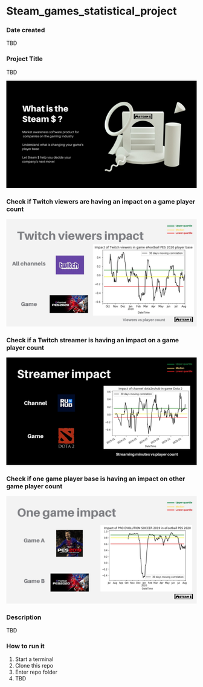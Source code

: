 # Steam_games_statistical_project

### Date created
TBD

### Project Title
TBD

![Screenshot](img/Steam$.jpg)

### Check if Twitch viewers are having an impact on a game player count
![Screenshot](img/Twitch_impact.jpg)

### Check if a Twitch streamer is having an impact on a game player count
![Screenshot](img/Streamer_impact.jpg)

### Check if one game player base is having an impact on other game player count
![Screenshot](img/Onegame_impact.jpg)

### Description
TBD

### How to run it
1. Start a terminal
2. Clone this repo
3. Enter repo folder
4. TBD
